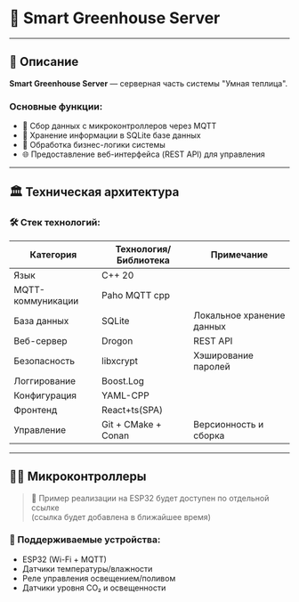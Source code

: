 # 🌱 Smart Greenhouse Server

---

## 📖 Описание
**Smart Greenhouse Server** — серверная часть системы "Умная теплица".

### Основные функции:
- 📡 Сбор данных с микроконтроллеров через MQTT  
- 💾 Хранение информации в SQLite базе данных  
- 🧠 Обработка бизнес-логики системы  
- 🌐 Предоставление веб-интерфейса (REST API) для управления  

---

## 🏛️ Техническая архитектура

### 🛠️ Стек технологий:
| Категория        | Технология/Библиотека         | Примечание                   |
|------------------|-------------------------------|------------------------------|
| Язык             | C++ 20                        |                              |
| MQTT-коммуникации| Paho MQTT cpp                 |                              |
| База данных      | SQLite                        | Локальное хранение данных    |
| Веб-сервер       | Drogon                        | REST API                     |
| Безопасность     | libxcrypt                     | Хэширование паролей          |
| Логгирование     | Boost.Log                     |                              |
| Конфигурация     | YAML-CPP                      |                              |
| Фронтенд         | React+ts(SPA)                 |                              |
| Управление       | Git + CMake + Conan           | Версионность и сборка        |

---

## 🧑‍🌾 Микроконтроллеры

> 📌 Пример реализации на ESP32 будет доступен по отдельной ссылке  
> (ссылка будет добавлена в ближайшее время)

### 🔧 Поддерживаемые устройства:
- ESP32 (Wi-Fi + MQTT)
- Датчики температуры/влажности
- Реле управления освещением/поливом
- Датчики уровня CO₂ и освещенности